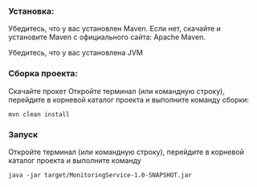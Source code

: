 ### Установка:
Убедитесь, что у вас установлен Maven. Если нет, скачайте и установите Maven с официального сайта: Apache Maven.

Убедитесь, что у вас установлена JVM

### Сборка проекта:
Скачайте прокет 
Откройте терминал (или командную строку), перейдите в корневой каталог проекта и выполните команду сборки:
```
mvn clean install
```
### Запуск
Откройте терминал (или командную строку), перейдите в корневой каталог проекта и выполните команду
```
java -jar target/MonitoringService-1.0-SNAPSHOT.jar
```
